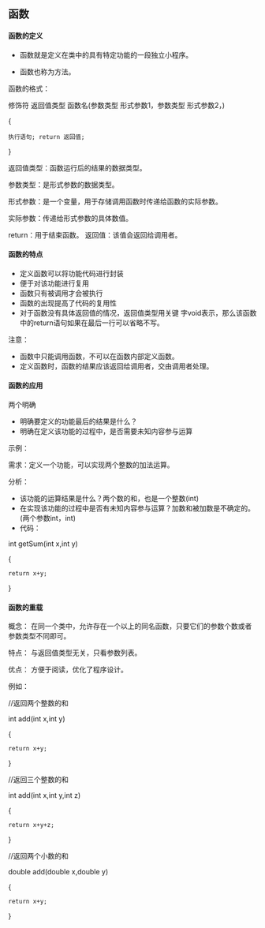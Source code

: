## 函数

#### 函数的定义

* 函数就是定义在类中的具有特定功能的一段独立小程序。

* 函数也称为方法。

函数的格式：

修饰符 返回值类型 函数名\(参数类型 形式参数1，参数类型 形式参数2，\)

{

```
执行语句; return 返回值;
```

}

返回值类型：函数运行后的结果的数据类型。

参数类型：是形式参数的数据类型。

形式参数：是一个变量，用于存储调用函数时传递给函数的实际参数。

实际参数：传递给形式参数的具体数值。

return：用于结束函数。 返回值：该值会返回给调用者。

#### 函数的特点

* 定义函数可以将功能代码进行封装
* 便于对该功能进行复用
* 函数只有被调用才会被执行 
* 函数的出现提高了代码的复用性 
* 对于函数没有具体返回值的情况，返回值类型用关键 字void表示，那么该函数中的return语句如果在最后一行可以省略不写。

注意：

* 函数中只能调用函数，不可以在函数内部定义函数。
* 定义函数时，函数的结果应该返回给调用者，交由调用者处理。

#### 函数的应用

两个明确

* 明确要定义的功能最后的结果是什么？ 
* 明确在定义该功能的过程中，是否需要未知内容参与运算

示例：

需求：定义一个功能，可以实现两个整数的加法运算。

分析：

* 该功能的运算结果是什么？两个数的和，也是一个整数\(int\)
* 在实现该功能的过程中是否有未知内容参与运算？加数和被加数是不确定的。\(两个参数int，int\)
* 代码： 

int getSum\(int x,int y\)

{

```
return x+y;
```

}

#### 函数的重载

概念： 在同一个类中，允许存在一个以上的同名函数，只要它们的参数个数或者参数类型不同即可。

特点： 与返回值类型无关，只看参数列表。

优点： 方便于阅读，优化了程序设计。

例如：

//返回两个整数的和

int add\(int x,int y\)

{

```
return x+y;
```

}

//返回三个整数的和

 int add\(int x,int y,int z\)

 {

```
return x+y+z;
```

 }

//返回两个小数的和

double add\(double x,double y\)

{

```
return x+y;
```

}

